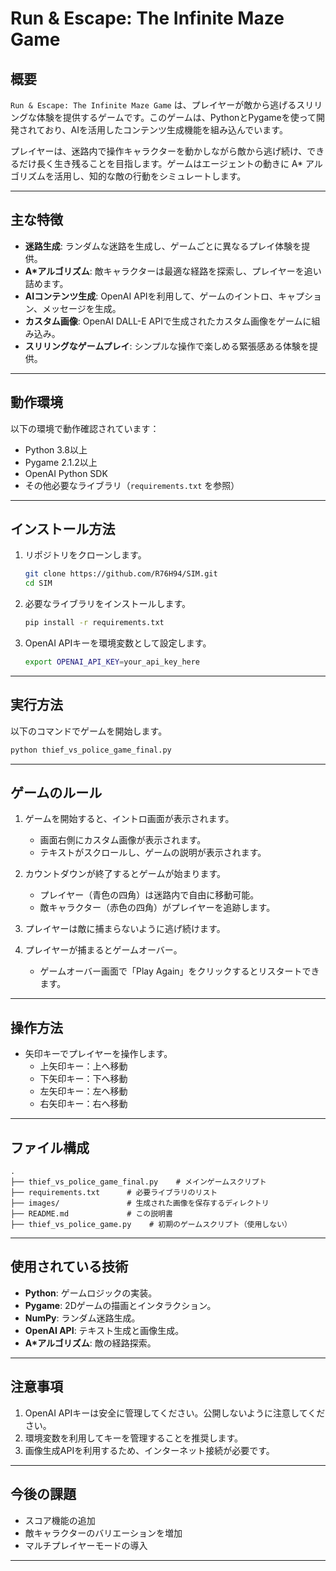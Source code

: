 # Run & Escape: The Infinite Maze Game

## 概要
`Run & Escape: The Infinite Maze Game` は、プレイヤーが敵から逃げるスリリングな体験を提供するゲームです。このゲームは、PythonとPygameを使って開発されており、AIを活用したコンテンツ生成機能を組み込んでいます。

プレイヤーは、迷路内で操作キャラクターを動かしながら敵から逃げ続け、できるだけ長く生き残ることを目指します。ゲームはエージェントの動きに A* アルゴリズムを活用し、知的な敵の行動をシミュレートします。

---

## 主な特徴
- **迷路生成**: ランダムな迷路を生成し、ゲームごとに異なるプレイ体験を提供。
- **A*アルゴリズム**: 敵キャラクターは最適な経路を探索し、プレイヤーを追い詰めます。
- **AIコンテンツ生成**: OpenAI APIを利用して、ゲームのイントロ、キャプション、メッセージを生成。
- **カスタム画像**: OpenAI DALL-E APIで生成されたカスタム画像をゲームに組み込み。
- **スリリングなゲームプレイ**: シンプルな操作で楽しめる緊張感ある体験を提供。

---

## 動作環境
以下の環境で動作確認されています：

- Python 3.8以上
- Pygame 2.1.2以上
- OpenAI Python SDK
- その他必要なライブラリ（`requirements.txt` を参照）

---

## インストール方法

1. リポジトリをクローンします。
   ```bash
   git clone https://github.com/R76H94/SIM.git
   cd SIM
   ```

2. 必要なライブラリをインストールします。
   ```bash
   pip install -r requirements.txt
   ```

3. OpenAI APIキーを環境変数として設定します。
   ```bash
   export OPENAI_API_KEY=your_api_key_here
   ```

---

## 実行方法
以下のコマンドでゲームを開始します。
```bash
python thief_vs_police_game_final.py
```

---

## ゲームのルール
1. ゲームを開始すると、イントロ画面が表示されます。
   - 画面右側にカスタム画像が表示されます。
   - テキストがスクロールし、ゲームの説明が表示されます。

2. カウントダウンが終了するとゲームが始まります。
   - プレイヤー（青色の四角）は迷路内で自由に移動可能。
   - 敵キャラクター（赤色の四角）がプレイヤーを追跡します。

3. プレイヤーは敵に捕まらないように逃げ続けます。

4. プレイヤーが捕まるとゲームオーバー。
   - ゲームオーバー画面で「Play Again」をクリックするとリスタートできます。

---

## 操作方法
- 矢印キーでプレイヤーを操作します。
  - 上矢印キー：上へ移動
  - 下矢印キー：下へ移動
  - 左矢印キー：左へ移動
  - 右矢印キー：右へ移動

---

## ファイル構成

```
.
├── thief_vs_police_game_final.py    # メインゲームスクリプト
├── requirements.txt      # 必要ライブラリのリスト
├── images/               # 生成された画像を保存するディレクトリ
├── README.md             # この説明書
├── thief_vs_police_game.py    # 初期のゲームスクリプト（使用しない）
```

---

## 使用されている技術
- **Python**: ゲームロジックの実装。
- **Pygame**: 2Dゲームの描画とインタラクション。
- **NumPy**: ランダム迷路生成。
- **OpenAI API**: テキスト生成と画像生成。
- **A*アルゴリズム**: 敵の経路探索。

---

## 注意事項
1. OpenAI APIキーは安全に管理してください。公開しないように注意してください。
2. 環境変数を利用してキーを管理することを推奨します。
3. 画像生成APIを利用するため、インターネット接続が必要です。

---

## 今後の課題
- スコア機能の追加
- 敵キャラクターのバリエーションを増加
- マルチプレイヤーモードの導入

---
